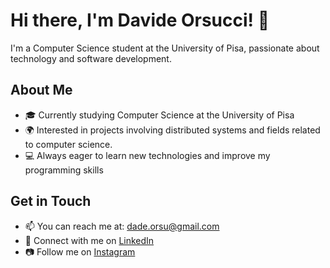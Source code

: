 # Hi there, I'm Davide Orsucci! 👋

I'm a Computer Science student at the University of Pisa, passionate about technology and software development.

## About Me

- 🎓 Currently studying Computer Science at the University of Pisa
- 🌍 Interested in projects involving distributed systems and fields related to computer science.
- 💻 Always eager to learn new technologies and improve my programming skills

## Get in Touch

- 📫 You can reach me at: [dade.orsu@gmail.com](mailto:dade.orsu@gmail.com)
- 💼 Connect with me on [LinkedIn](https://www.linkedin.com/in/davide-orsucci-206319250/)
- 📷 Follow me on [Instagram](https://www.instagram.com/davide_orsucci/)
